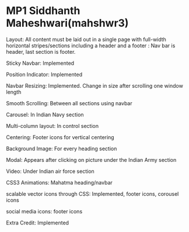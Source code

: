 # MP1 Siddhanth Maheshwari(mahshwr3)

Layout: All content must be laid out in a single page with full-width horizontal stripes/sections including a header and a footer : Nav bar is header, last section is footer.

Sticky Navbar: Implemented

Position Indicator: Implemented

Navbar Resizing: Implemented. Change in size after scrolling one window length

Smooth Scrolling: Between all sections using navbar

Carousel: In Indian Navy section

Multi-column layout: In control section

Centering: Footer icons for vertical centering

Background Image: For every heading section

Modal: Appears after clicking on picture under the Indian Army section

Video: Under Indian air force section

CSS3 Animations: Mahatma heading/navbar

scalable vector icons through CSS: Implemented, footer icons, corousel icons

social media icons: footer icons

Extra Credit: Implemented
